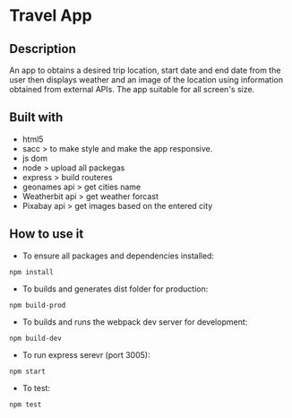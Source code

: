 # Travel App
## Description 
An app to obtains a desired trip location, start date and end date from the user then displays weather and an image of the location using information obtained from external APIs. The app suitable for all screen's size.
## Built with 
- html5
- sacc > to make style and make the app responsive.
- js dom
- node > upload all packegas
- express > build routeres
- geonames api > get cities name
- Weatherbit api > get weather forcast
- Pixabay api > get images based on the entered city
## How to use it 
- To ensure all packages and dependencies installed:

`npm install`

- To builds and generates dist folder for production:

`npm build-prod`

- To builds and runs the webpack dev server for development:

`npm build-dev`

- To run express serevr (port 3005):

`npm start`

- To test:

`npm test`
